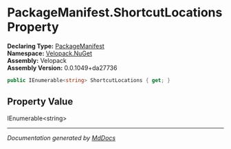 ﻿<!--  
  <auto-generated>   
    The contents of this file were generated by a tool.  
    Changes to this file may be list if the file is regenerated  
  </auto-generated>   
-->

# PackageManifest.ShortcutLocations Property

**Declaring Type:** [PackageManifest](../index.md)  
**Namespace:** [Velopack.NuGet](../../index.md)  
**Assembly:** Velopack  
**Assembly Version:** 0.0.1049+da27736

```csharp
public IEnumerable<string> ShortcutLocations { get; }
```

## Property Value

IEnumerable\<string\>

___

*Documentation generated by [MdDocs](https://github.com/ap0llo/mddocs)*
